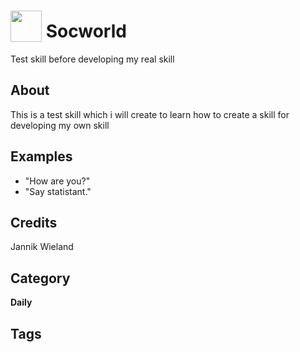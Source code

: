 # <img src="https://raw.githack.com/FortAwesome/Font-Awesome/master/svgs/solid/angry.svg" card_color="#FD9E66" width="50" height="50" style="vertical-align:bottom"/> Socworld
Test skill before developing my real skill

## About
This is a test skill which i will create to learn how to create a skill for developing my own skill

## Examples
* "How are you?"
* "Say statistant."

## Credits
Jannik Wieland

## Category
**Daily**

## Tags

